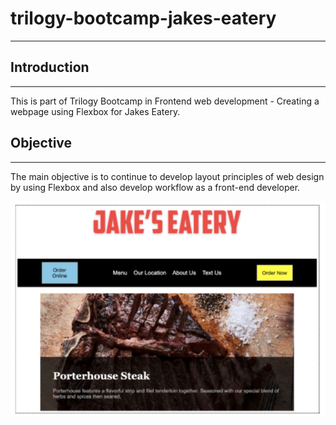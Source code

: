 # trilogy-bootcamp-jakes-eatery
---

## Introduction
---

This is part of Trilogy Bootcamp in Frontend web development - Creating a webpage using Flexbox for Jakes Eatery. 


## Objective 
---

The main objective is to continue to develop layout principles of web design by using Flexbox and also develop workflow as a front-end developer. 


![image solution to jakes eatery](./images/jake's-eatery-solution.PNG)


